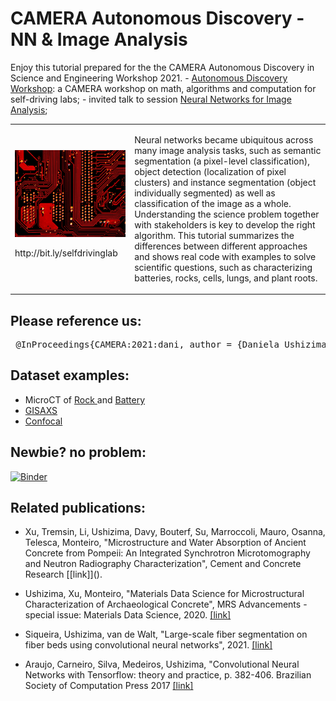 CAMERA Autonomous Discovery - NN & Image Analysis
=================================================

Enjoy this tutorial prepared for the the CAMERA Autonomous Discovery in Science and Engineering Workshop 2021. - [Autonomous Discovery Workshop](https://autonomous-discovery.lbl.gov/): a CAMERA workshop on math, algorithms and computation for self-driving labs; - invited talk to session [Neural Networks for Image Analysis](https://autonomous-discovery.lbl.gov/agenda/day-1-april-20th);

<table border="0">
 <tr>
    <td>
     <img src="https://github.com/dani-lbnl/CAMERA_workshop2021/blob/main/selfdrive.png" width="400">
     <p> http://bit.ly/selfdrivinglab
    </td>
    <td>
     <p>
Neural networks became ubiquitous across many image analysis tasks, such as semantic segmentation (a pixel-level classification), object detection (localization of pixel clusters) and instance segmentation (object individually segmented) as well as classification of the image as a whole. Understanding the science problem together with stakeholders is key to develop the right algorithm. This tutorial summarizes the differences between different approaches and shows real code with examples to solve scientific questions, such as characterizing batteries, rocks, cells, lungs, and plant roots.
 </tr>
</table>

Please reference us:
--------------------

<div class="row"> <pre class="col-md-offset-2 col-md-8"> @InProceedings{CAMERA:2021:dani, author = {Daniela Ushizima}, title = {Neural Networks for Scientific Images}, booktitle = {Autonomous Discovery in Science and Engineering}, month = {Apr}, year = {2021}, pages = {1}, publisher = {Center for Advanced Mathematics for Energy Research Applications}, address = {Berkeley, CA}, }</pre> </div>

Dataset examples:
-----------------

-	MicroCT of <a href="https://zenodo.org/record/3890837#.Xue18WpKiA1"> Rock </a> and <a href="https://github.com/dani-lbnl/CAMERA_workshop2021/blob/main/gisaxs.zip"> Battery </a>
-	<a href="https://github.com/dani-lbnl/CAMERA_workshop2021/blob/main/gisaxs.zip"> GISAXS </a>
-	<a href="https://github.com/dani-lbnl/CAMERA_workshop2021/blob/main/confocal.png"> Confocal </a>

Newbie? no problem:
-------------------

[![Binder](https://mybinder.org/badge.svg)](https://mybinder.org/v2/gh/imagexd/2019-tutorial-skimage/master)

Related publications:
---------------------

-	Xu, Tremsin, Li, Ushizima, Davy, Bouterf, Su, Marroccoli, Mauro, Osanna, Telesca, Monteiro, "Microstructure and Water Absorption of Ancient Concrete from Pompeii: An Integrated Synchrotron Microtomography and Neutron Radiography Characterization", Cement and Concrete Research \[[link]]().

-	Ushizima, Xu, Monteiro, "Materials Data Science for Microstructural Characterization of Archaeological Concrete", MRS Advancements - special issue: Materials Data Science, 2020. [[link]](https://bit.ly/dxc2020)

-	Siqueira, Ushizima, van de Walt, "Large-scale fiber segmentation on fiber beds using convolutional neural networks", 2021. [[link]](https://arxiv.org/abs/2101.04823)

-	Araujo, Carneiro, Silva, Medeiros, Ushizima, "Convolutional Neural Networks with Tensorflow: theory and practice, p. 382-406. Brazilian Society of Computation Press 2017 [[link]](https://docplayer.com.br/57119969-Redes-neurais-convolucionais-com-tensorflow-teoria-e-pratica.html)
